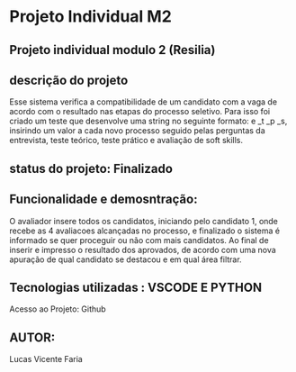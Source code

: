 #  Projeto  Individual  M2  

##  Projeto individual modulo 2  (Resilia)

## descrição do projeto
Esse sistema verifica a compatibilidade de um candidato com a vaga de acordo com o resultado nas etapas do processo seletivo. Para isso foi criado um teste que desenvolve uma string no seguinte formato: e _t _p _s, insirindo um valor a cada novo processo seguido pelas perguntas da entrevista, teste teórico, teste prático e avaliação de soft skills.    

##  status  do projeto:  Finalizado

##  Funcionalidade e demosntração:
O avaliador insere todos os candidatos, iniciando pelo candidato 1, onde recebe as 4 avaliacoes alcançadas no processo, e finalizado o sistema é informado se quer proceguir ou não com mais candidatos. Ao final de inserir e impresso o resultado dos aprovados, de acordo com uma nova apuração de qual candidato se destacou e em qual área filtrar.



##  Tecnologias utilizadas : VSCODE E PYTHON

Acesso ao Projeto: Github

##  AUTOR:
Lucas Vicente Faria
